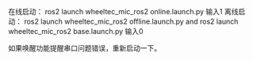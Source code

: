 在线启动： ros2 launch wheeltec_mic_ros2 online.launch.py 输入1
离线启动： ros2 launch wheeltec_mic_ros2 offline.launch.py  and  ros2 launch wheeltec_mic_ros2 base.launch.py  输入0 

如果唤醒功能提醒串口问题错误，重新启动一下。